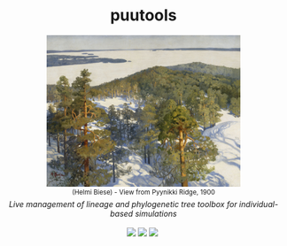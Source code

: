 <h1 align="center">puutools</h1>
<p align="center">
    <kbd>
    <img src="pic.jpg" width=350>
    </kbd>
    <br/>
    <sup>(Helmi Biese) - View from Pyynikki Ridge, 1900</sup>
    <br/>
    <em>Live management of lineage and phylogenetic tree toolbox for individual-based simulations</em>
    <br/><br/>
    <a href="https://github.com/charlesrocabert/Evo2Sim/releases/latest"><img src="https://img.shields.io/badge/version- 1.1.0-green.svg" /></a>&nbsp;<a href="https://github.com/charlesrocabert/Evo2Sim/releases/latest"><img src="https://img.shields.io/badge/build-passing-green.svg" /></a>&nbsp;<a href="https://www.gnu.org/licenses/gpl-3.0"><img src="https://img.shields.io/badge/license-GPL v3-blue.svg" /></a>&nbsp;
</p>
